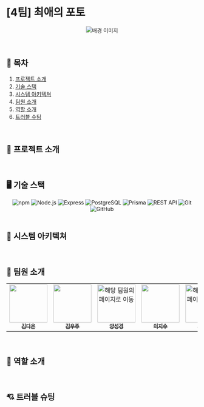 # [4팀] 최애의 포토

<p align="center">
<img src="https://github.com/afafmmm/6-FavoritePhoto-4team-fe/blob/dev/public/contents.png" alt="배경 이미지"/>
</p>
<br />

## 📑 목차

1. [프로젝트 소개](#프로젝트-소개)
2. [기술 스택](#기술-스택)
3. [시스템 아키텍쳐](#시스템-아키텍쳐)
4. [팀원 소개](#팀원-소개)
5. [역할 소개](#역할-소개)
6. [트러블 슈팅](#트러블-슈팅)

<br />

## 📸 프로젝트 소개


<br />

## 🖥️ 기술 스택

<div align="center">
    <img src="https://img.shields.io/badge/npm-CB3837?style=flat&logo=npm&logoColor=white" alt="npm" />
<img src="https://img.shields.io/badge/Node.js-339933?style=flat&logo=node.js&logoColor=white" alt="Node.js" />
<img src="https://img.shields.io/badge/Express-000000?style=flat&logo=express&logoColor=white" alt="Express" />
<img src="https://img.shields.io/badge/PostgreSQL-336791?style=flat&logo=postgresql&logoColor=white" alt="PostgreSQL" />
<img src="https://img.shields.io/badge/Prisma-2D3748?style=flat&logo=prisma&logoColor=white" alt="Prisma" />
  <img src="https://img.shields.io/badge/REST%20API-25D366?style=flat&logo=api&logoColor=white" alt="REST API" />
 <img src="https://img.shields.io/badge/Git-F05032?style=flat&logo=git&logoColor=white" alt="Git" />
  <img src="https://img.shields.io/badge/GitHub-181717?style=flat&logo=github&logoColor=white" alt="GitHub" />
</div>

<br />

## 💾 시스템 아키텍쳐


<br />

## 👫 팀원 소개

<table align="center">
  <tbody>
    <tr>
      <td align="center"><a href="https://github.com/fs6-kde"><img src= "https://github.com/fs6-kde.png?size=100"width="100px;" alt=""/><br /><sub><b>김다은</b></sub></a><br /></td>
      <td align="center"><a href="https://github.com/wooju01"><img src="https://github.com/wooju01.png?size=100" width="100px;" alt=""/><br /><sub><b>김우주</b></sub></a><br /></td>
     <td align="center"><a href="https://github.com/writing-sky"><img src="https://github.com/writing-sky.png?size=100" width="100px;" alt="해당 팀원의 페이지로 이동"/><br /><sub><b>양성경</b></sub></a><br /></td>
      <td align="center"><a href="https://github.com/afafmmm"><img src="https://github.com/afafmmm.png?size=100" width="100px;" alt=""/><br /><sub><b>이지수</b></sub></a><br /></td>
      <td align="center"><a href="https://github.com/xdnjs7"><img src="https://github.com/xdnjs7.png?size=100" width="100px;" alt="해당 팀원의 페이지로 이동"/><br /><sub><b>장원빈</b></sub></a><br /></td>
      <td align="center"><a href="https://github.com/az0319h"><img src="https://github.com/az0319h.png?size=100" width="100px;" alt="해당 팀원의 페이지로 이동"/><br /><sub><b>홍성훈</b></sub></a><br /></td>
     <tr/>
  </tbody>
</table>

<br />

## 👫 역할 소개

<br />

## 💘 트러블 슈팅
